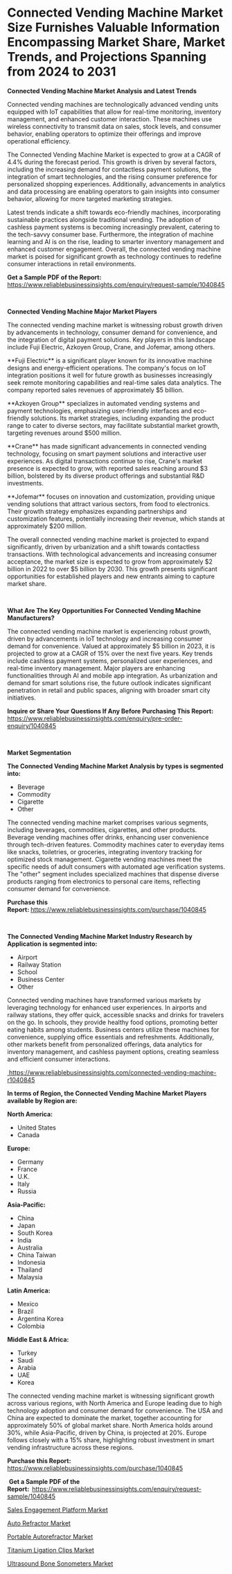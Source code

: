 <p><h1>Connected Vending Machine Market Size Furnishes Valuable Information Encompassing Market Share, Market Trends, and Projections Spanning from 2024 to 2031</h1></p><p><strong>Connected Vending Machine Market Analysis and Latest Trends</strong></p>
<p><p>Connected vending machines are technologically advanced vending units equipped with IoT capabilities that allow for real-time monitoring, inventory management, and enhanced customer interaction. These machines use wireless connectivity to transmit data on sales, stock levels, and consumer behavior, enabling operators to optimize their offerings and improve operational efficiency.</p><p>The Connected Vending Machine Market is expected to grow at a CAGR of 4.4% during the forecast period. This growth is driven by several factors, including the increasing demand for contactless payment solutions, the integration of smart technologies, and the rising consumer preference for personalized shopping experiences. Additionally, advancements in analytics and data processing are enabling operators to gain insights into consumer behavior, allowing for more targeted marketing strategies.</p><p>Latest trends indicate a shift towards eco-friendly machines, incorporating sustainable practices alongside traditional vending. The adoption of cashless payment systems is becoming increasingly prevalent, catering to the tech-savvy consumer base. Furthermore, the integration of machine learning and AI is on the rise, leading to smarter inventory management and enhanced customer engagement. Overall, the connected vending machine market is poised for significant growth as technology continues to redefine consumer interactions in retail environments.</p></p>
<p><strong>Get a Sample PDF of the Report:&nbsp;</strong> <a href="https://www.reliablebusinessinsights.com/enquiry/request-sample/1040845?utm_campaign=1609&utm_medium=2&utm_source=Github&utm_content=ia&utm_term=23102024&utm_id=connected-vending-machine">https://www.reliablebusinessinsights.com/enquiry/request-sample/1040845</a></p>
<p>&nbsp;</p>
<p><strong>Connected Vending Machine Major Market Players</strong></p>
<p><p>The connected vending machine market is witnessing robust growth driven by advancements in technology, consumer demand for convenience, and the integration of digital payment solutions. Key players in this landscape include Fuji Electric, Azkoyen Group, Crane, and Jofemar, among others.</p><p>**Fuji Electric** is a significant player known for its innovative machine designs and energy-efficient operations. The company's focus on IoT integration positions it well for future growth as businesses increasingly seek remote monitoring capabilities and real-time sales data analytics. The company reported sales revenues of approximately $5 billion.</p><p>**Azkoyen Group** specializes in automated vending systems and payment technologies, emphasizing user-friendly interfaces and eco-friendly solutions. Its market strategies, including expanding the product range to cater to diverse sectors, may facilitate substantial market growth, targeting revenues around $500 million.</p><p>**Crane** has made significant advancements in connected vending technology, focusing on smart payment solutions and interactive user experiences. As digital transactions continue to rise, Crane's market presence is expected to grow, with reported sales reaching around $3 billion, bolstered by its diverse product offerings and substantial R&D investments.</p><p>**Jofemar** focuses on innovation and customization, providing unique vending solutions that attract various sectors, from food to electronics. Their growth strategy emphasizes expanding partnerships and customization features, potentially increasing their revenue, which stands at approximately $200 million.</p><p>The overall connected vending machine market is projected to expand significantly, driven by urbanization and a shift towards contactless transactions. With technological advancements and increasing consumer acceptance, the market size is expected to grow from approximately $2 billion in 2022 to over $5 billion by 2030. This growth presents significant opportunities for established players and new entrants aiming to capture market share.</p></p>
<p>&nbsp;</p>
<p><strong>What Are The Key Opportunities For Connected Vending Machine Manufacturers?</strong></p>
<p><p>The connected vending machine market is experiencing robust growth, driven by advancements in IoT technology and increasing consumer demand for convenience. Valued at approximately $5 billion in 2023, it is projected to grow at a CAGR of 15% over the next five years. Key trends include cashless payment systems, personalized user experiences, and real-time inventory management. Major players are enhancing functionalities through AI and mobile app integration. As urbanization and demand for smart solutions rise, the future outlook indicates significant penetration in retail and public spaces, aligning with broader smart city initiatives.</p></p>
<p><strong>Inquire or Share Your Questions If Any Before Purchasing This Report:</strong> <a href="https://www.reliablebusinessinsights.com/enquiry/pre-order-enquiry/1040845?utm_campaign=1609&utm_medium=2&utm_source=Github&utm_content=ia&utm_term=23102024&utm_id=connected-vending-machine">https://www.reliablebusinessinsights.com/enquiry/pre-order-enquiry/1040845</a></p>
<p>&nbsp;</p>
<p><strong>Market Segmentation</strong></p>
<p><strong>The Connected Vending Machine Market Analysis by types is segmented into:</strong></p>
<p><ul><li>Beverage</li><li>Commodity</li><li>Cigarette</li><li>Other</li></ul></p>
<p><p>The connected vending machine market comprises various segments, including beverages, commodities, cigarettes, and other products. Beverage vending machines offer drinks, enhancing user convenience through tech-driven features. Commodity machines cater to everyday items like snacks, toiletries, or groceries, integrating inventory tracking for optimized stock management. Cigarette vending machines meet the specific needs of adult consumers with automated age verification systems. The "other" segment includes specialized machines that dispense diverse products ranging from electronics to personal care items, reflecting consumer demand for convenience.</p></p>
<p><strong>Purchase this Report:&nbsp;</strong><a href="https://www.reliablebusinessinsights.com/purchase/1040845?utm_campaign=1609&utm_medium=2&utm_source=Github&utm_content=ia&utm_term=23102024&utm_id=connected-vending-machine">https://www.reliablebusinessinsights.com/purchase/1040845</a></p>
<p>&nbsp;</p>
<p><strong>The Connected Vending Machine Market Industry Research by Application is segmented into:</strong></p>
<p><ul><li>Airport</li><li>Railway Station</li><li>School</li><li>Business Center</li><li>Other</li></ul></p>
<p><p>Connected vending machines have transformed various markets by leveraging technology for enhanced user experiences. In airports and railway stations, they offer quick, accessible snacks and drinks for travelers on the go. In schools, they provide healthy food options, promoting better eating habits among students. Business centers utilize these machines for convenience, supplying office essentials and refreshments. Additionally, other markets benefit from personalized offerings, data analytics for inventory management, and cashless payment options, creating seamless and efficient consumer interactions.</p></p>
<p><a href="https://www.reliablebusinessinsights.com/connected-vending-machine-r1040845?utm_campaign=1609&utm_medium=2&utm_source=Github&utm_content=ia&utm_term=23102024&utm_id=connected-vending-machine">&nbsp;https://www.reliablebusinessinsights.com/connected-vending-machine-r1040845</a></p>
<p><strong>In terms of Region, the Connected Vending Machine Market Players available by Region are:</strong></p>
<p>
    <p> <strong> North America: </strong>
        <ul>
            <li>United States</li>
            <li>Canada</li>
        </ul>
        </p> 
    <p> <strong> Europe: </strong>
        <ul>
            <li>Germany</li>
            <li>France</li>
            <li>U.K.</li>
            <li>Italy</li>
            <li>Russia</li>
        </ul>
        </p> 
    <p> <strong> Asia-Pacific: </strong>
        <ul>
            <li>China</li>
            <li>Japan</li>
            <li>South Korea</li>
            <li>India</li>
            <li>Australia</li>
            <li>China Taiwan</li>
            <li>Indonesia</li>
            <li>Thailand</li>
            <li>Malaysia</li>
        </ul>
        </p> 
    <p> <strong> Latin America: </strong>
        <ul>
            <li>Mexico</li>
            <li>Brazil</li>
            <li>Argentina Korea</li>
            <li>Colombia</li>
        </ul>
        </p> 
    <p> <strong> Middle East & Africa: </strong>
        <ul>
            <li>Turkey</li>
            <li>Saudi</li>
            <li>Arabia</li>
            <li>UAE</li>
            <li>Korea</li>
        </ul>
    </p>
    </p>
<p><p>The connected vending machine market is witnessing significant growth across various regions, with North America and Europe leading due to high technology adoption and consumer demand for convenience. The USA and China are expected to dominate the market, together accounting for approximately 50% of global market share. North America holds around 30%, while Asia-Pacific, driven by China, is projected at 20%. Europe follows closely with a 15% share, highlighting robust investment in smart vending infrastructure across these regions.</p></p>
<p><strong>Purchase this Report: </strong><a href="https://www.reliablebusinessinsights.com/purchase/1040845?utm_campaign=1609&utm_medium=2&utm_source=Github&utm_content=ia&utm_term=23102024&utm_id=connected-vending-machine">https://www.reliablebusinessinsights.com/purchase/1040845</a></p>
<p>&nbsp;<strong>Get a Sample PDF of the Report:&nbsp;&nbsp;</strong><a href="https://www.reliablebusinessinsights.com/enquiry/request-sample/1040845?utm_campaign=1609&utm_medium=2&utm_source=Github&utm_content=ia&utm_term=23102024&utm_id=connected-vending-machine">https://www.reliablebusinessinsights.com/enquiry/request-sample/1040845</a></p>
<p><strong></strong></p>
<p><p><a href="https://www.linkedin.com/pulse/global-sales-engagement-platform-market-size-trends-analysis-e6pje?utm_campaign=1609&utm_medium=2&utm_source=Github&utm_content=ia&utm_term=23102024&utm_id=connected-vending-machine">Sales Engagement Platform Market</a></p><p><a href="https://www.linkedin.com/pulse/auto-refractor-market-emerging-trends-future-prospects-sz5de?utm_campaign=1609&utm_medium=2&utm_source=Github&utm_content=ia&utm_term=23102024&utm_id=connected-vending-machine">Auto Refractor Market</a></p><p><a href="https://www.linkedin.com/pulse/portable-autorefractor-market-investigation-industry-evolution-9mvje?utm_campaign=1609&utm_medium=2&utm_source=Github&utm_content=ia&utm_term=23102024&utm_id=connected-vending-machine">Portable Autorefractor Market</a></p><p><a href="https://www.linkedin.com/pulse/titanium-ligation-clips-market-size-share-analysis-growth-dwrve?utm_campaign=1609&utm_medium=2&utm_source=Github&utm_content=ia&utm_term=23102024&utm_id=connected-vending-machine">Titanium Ligation Clips Market</a></p><p><a href="https://www.linkedin.com/pulse/global-ultrasound-bone-sonometers-industry-analysis-share-qtdue?utm_campaign=1609&utm_medium=2&utm_source=Github&utm_content=ia&utm_term=23102024&utm_id=connected-vending-machine">Ultrasound Bone Sonometers Market</a></p></p>